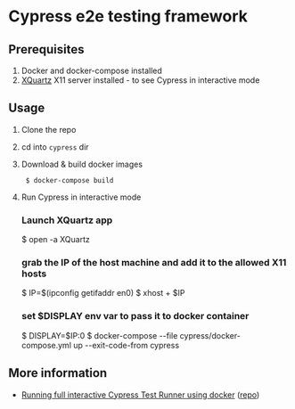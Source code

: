 # Cypress e2e testing framework

## Prerequisites

1. Docker and docker-compose installed
1. [XQuartz](https://www.xquartz.org/) X11 server installed - to see Cypress in interactive mode

## Usage

1. Clone the repo

1. cd into `cypress` dir

1. Download & build docker images

        $ docker-compose build

1. Run Cypress in interactive mode

      ### Launch XQuartz app
      $ open -a XQuartz

      ### grab the IP of the host machine and add it to the allowed X11 hosts
      $ IP=$(ipconfig getifaddr en0)
      $ xhost + $IP

      ### set $DISPLAY env var to pass it to docker container
      $ DISPLAY=$IP:0
      $ docker-compose --file cypress/docker-compose.yml up --exit-code-from cypress

## More information

* [Running full interactive Cypress Test Runner using docker](https://www.cypress.io/blog/2019/05/02/run-cypress-with-a-single-docker-command/) ([repo](https://github.com/bahmutov/demo-docker-cypress-included))
